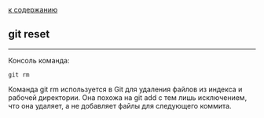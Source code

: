 [ к содержанию](./readme.md)

## git reset
---
Консоль команда:
```bush-
git rm
```

Команда git rm используется в Git для удаления файлов из индекса и рабочей директории. Она похожа на git add с тем лишь исключением, что она удаляет, а не добавляет файлы для следующего коммита.